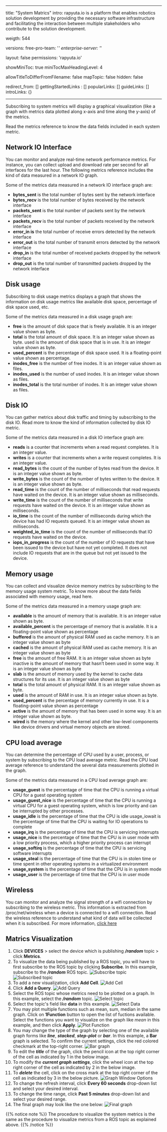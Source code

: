 ---

title: "System Matrics"
intro: rapyuta.io is a platform that enables robotics solution development by providing the necessary software infrastructure and facilitating the interaction between multiple stakeholders who contribute to the solution development.

weigth: 544

versions:
  free-pro-team: '*'
  enterprise-server: '*'

layout: false
permissions: 'rapyuta.io'

showMiniToc: true
miniTocMaxHeadingLevel: 4

allowTitleToDifferFromFilename: false
mapTopic: false
hidden: false


redirect_from: []
gettingStartedLinks : []
popularLinks: []
guideLinks: []
introLinks: {}

----
Subscribing to system metrics will display a graphical visualization (like a graph with metrics data plotted along x-axis and time along the y-axis) of the metrics.

Read the metrics reference to know the data fields included in each system metric.

## Network IO Interface
You can monitor and analyze real-time network performance metrics. For instance, you can collect upload and download rate per second for all interfaces for the last hour. The following metrics reference includes the kind of data measured in a network IO graph.

Some of the metrics data measured in a network IO interface graph are:

* **bytes_sent** is the total number of bytes sent by the network interface
* **bytes_recv** is the total number of bytes received by the network interface
* **packets_sent** is the total number of packets sent by the network interface
* **packets_recv** is the total number of packets received by the network interface
* **error_in is** the total number of receive errors detected by the network interface
* **error_out** is the total number of transmit errors detected by the network interface
* **drop_in** is the total number of received packets dropped by the network interface
* **drop_out** is the total number of transmitted packets dropped by the network interface

## Disk usage
Subscribing to disk usage metrics displays a graph that shows the information on disk usage metrics like available disk space, percentage of disk space used, etc.

Some of the metrics data measured in a disk usage graph are:

* **free** is the amount of disk space that is freely available. It is an integer value shown as byte.
* **total** is the total amount of disk space. It is an integer value shown as byte.
used is the amount of disk space that is in use. It is an integer value shown as byte.
* **used_percent** is the percentage of disk space used. It is a floating-point value shown as percentage.
* **inodes_free** is the number of free inodes. It is an integer value shown as files.
* **inodes_used** is the number of used inodes. It is an integer value shown as files.
* **inodes_total** is the total number of inodes. It is an integer value shown as files.

## Disk IO
You can gather metrics about disk traffic and timing by subscribing to the disk IO. Read more to know the kind of information collected by disk IO metric.

Some of the metrics data measured in a disk IO interface graph are:

* **reads** is a counter that increments when a read request completes. It is an integer value.
* **writes** is a counter that increments when a write request completes. It is an integer value.
* **read_bytes** is the count of the number of bytes read from the device. It is an integer value shown as byte.
* **write_bytes** is the count of the number of bytes written to the device. It is an integer value shown as byte.
* **read_time** is the count of the number of milliseconds that read requests have waited on the device. It is an integer value shown as milliseconds.
* **write_time** is the count of the number of milliseconds that write requests have waited on the device. It is an integer value shown as milliseconds.
* **io_time** is the count of the number of milliseconds during which the device has had IO requests queued. It is an integer value shown as milliseconds.
* **weighted_io_time** is the count of the number of milliseconds that IO requests have waited on the device.
* **iops_in_progress** is the count of the number of IO requests that have been issued to the device but have not yet completed. It does not include IO requests that are in the queue but not yet issued to the device.

## Memory usage
You can collect and visualize device memory metrics by subscribing to the memory usage system metric. To know more about the data fields associated with memory usage, read here.

Some of the metrics data measured in a memory usage graph are:

* **available** is the amount of memory that is available. It is an integer value shown as byte.
* **available_percent** is the percentage of memory that is available. It is a floating-point value shown as percentage
* **buffered** is the amount of physical RAM used as cache memory. It is an integer value shown as byte
* **cached** is the amount of physical RAM used as cache memory. It is an integer value shown as byte
* **free** is the amount of free RAM. It is an integer value shown as byte
inactive is the amount of memory that hasn’t been used in some way. It is an integer value shown as byte
* **slab**   is the amount of memory used by the kernel to cache data structures for its use. It is an integer value shown as byte
* **total** is the total amount of physical RAM. It is an integer value shown as byte.
* **used** is the amount of RAM in use. It is an integer value shown as byte.
* **used_percent** is the percentage of memory currently in use. It is a floating-point value shown as percentage
* **active** is the amount of memory that has been used in some way. It is an integer value shown as byte.
* **wired** is the memory where the kernel and other low-level components like device drivers and virtual memory objects are stored.

## CPU load average

You can determine the percentage of CPU used by a user, process, or system by subscribing to the CPU load average metric. Read the CPU load average reference to understand the several data measurements plotted in the graph.

Some of the metrics data measured in a CPU load average graph are:

* **usage_guest** is the percentage of time that the CPU is running a virtual CPU for a guest operating system
* **usage_guest_nice** is the percentage of time that the CPU is running a virtual CPU for a guest operating system, which is low priority and can be interrupted by other processes.
* **usage_idle** is the percentage of time that the CPU is idle
usage_iowait is the percentage of time that the CPU is waiting for IO operations to complete
* **usage_irq** is the percentage of time that the CPU is servicing interrupts
* **usage_nice** is the percentage of time that the CPU is in user mode with a low priority process, which a higher priority process can interrupt
* **usage_softirq** is the percentage of time that the CPU is servicing software interrupts
* **usage_steal** is the percentage of time that the CPU is in stolen time or time spent in other operating systems in a virtualized environment
* **usage_system** is the percentage of time that the CPU is in system mode
* **usage_user** is the percentage of time that the CPU is in user mode

## Wireless

You can monitor and analyze the signal strength of a wifi connection by subscribing to the wireless metric. This information is extracted from /proc/net/wireless when a device is connected to a wifi connection. Read the wireless reference to understand what kind of data will be collected when it is subscribed. For more information, [click here](https://linux.die.net/man/8/iwconfig)


## Matrics Visualization


1. Click **DEVICES** > select the device which is publishing ***/random*** topic > click **Metrics**.
2. To visualize the data being published by a ROS topic, you will have to first subscribe to the ROS topic by clicking **Subscribe**. In this example, subscribe to the ***/random*** ROS topic.
![Subscribe topic](/images/chapters/developer-guide/tooling-automation/metrics/click-subscribe.png?classes=border,shadow&width=50pc)
![Subscribed topic](/images/chapters/developer-guide/tooling-automation/metrics/subscribe-rostopic.png?classes=border,shadow&width=50pc)
1. To add a new visualization, click **Add Cell**.
![Add Cell](/images/getting-started/add-cell.png?classes=border,shadow&width=70pc)
1. Click **Add a Query**.
![Add Query](/images/getting-started/add-query.png?classes=border,shadow&width=70pc)
5. Select the ROS topic whose metrics need to be plotted on a graph. In this example, select the ***/random*** topic.
![Select topic](/images/chapters/developer-guide/tooling-automation/metrics/select-random.png?classes=border,shadow&width=50pc)
6. Select the topic's field like **data** in this example.
![Select Data](/images/chapters/developer-guide/tooling-automation/metrics/select-data.png?classes=border,shadow&width=50pc)
7. You may plot multiple functions such as mean, sum, median in the same graph. Click on **1Function** button to open the list of fuctions available. Select the functions you want to visualize on the graph like *mean* in this example, and then click **Apply**.
![Plot Function](/images/chapters/developer-guide/tooling-automation/metrics/select-function.png?classes=border,shadow&width=50pc)
8. You may change the type of the graph by selecting one of the available graph forms like ***line***, ***stacked***, ***step-plot*** or ***bar***. In this example, a **Bar** graph is selected. To confirm the current settings, click the red colored checkmark at the top-right corner.
![Bar graph](/images/chapters/developer-guide/tooling-automation/metrics/bar-graph.png?classes=border,shadow&width=50pc)
9. To edit the ***title*** of the graph, click the pencil icon at the top right corner of the cell as indicated by 1 in the below image.
10. To modify the ***current graph settings***, click the wheel icon at the top right corner of the cell as indicated by 2 in the below image.
11. To ***delete*** the cell, click on the cross mark at the top right corner of the cell as indicated by 3 in the below picture.
![Graph Window Options](/images/getting-started/graph-window.png?classes=border,shadow&width=70pc)
12. To change the refresh interval, click **Every 60 seconds** drop-down list and select your desired interval.
13. To change the time range, click **Past 5 minutes** drop-down list and select your desired range.
14. The final graph may look like the one below:
![Final graph](/images/chapters/developer-guide/tooling-automation/metrics/graph-1.png?classes=border,shadow&width=50pc)


{{% notice note %}}
The procedure to visualize the system metrics is the same as
the procedure to visualize metrics from a ROS topic as explained
above.
{{% /notice %}}


